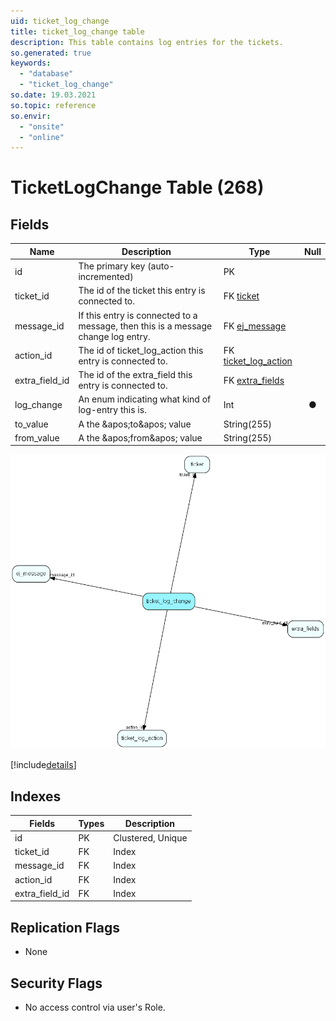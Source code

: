 ```yaml
---
uid: ticket_log_change
title: ticket_log_change table
description: This table contains log entries for the tickets.
so.generated: true
keywords:
  - "database"
  - "ticket_log_change"
so.date: 19.03.2021
so.topic: reference
so.envir:
  - "onsite"
  - "online"
---
```


# TicketLogChange Table (268)

## Fields

| Name | Description | Type | Null |
|------|-------------|------|:----:|
|id|The primary key (auto-incremented)|PK| |
|ticket\_id|The id of the ticket this entry is connected to.|FK [ticket](ticket.md)| |
|message\_id|If this entry is connected to a message, then this is a message change log entry.|FK [ej_message](ej_message.md)| |
|action\_id|The id of ticket_log_action this entry is connected to.|FK [ticket_log_action](ticket_log_action.md)| |
|extra\_field\_id|The id of the extra_field this entry is connected to.|FK [extra_fields](extra_fields.md)| |
|log\_change|An enum indicating what kind of log-entry this is.|Int|&#x25CF;|
|to\_value|A the &amp;apos;to&amp;apos; value|String(255)| |
|from\_value|A the &amp;apos;from&amp;apos; value|String(255)| |


![ticket_log_change table relationship diagram](media\ticket_log_change.png)

[!include[details](./includes/ticket-log-change.md)]

## Indexes

| Fields | Types | Description |
|--------|-------|-------------|
|id |PK |Clustered, Unique |
|ticket\_id |FK |Index |
|message\_id |FK |Index |
|action\_id |FK |Index |
|extra\_field\_id |FK |Index |

## Replication Flags

* None

## Security Flags

* No access control via user's Role.

